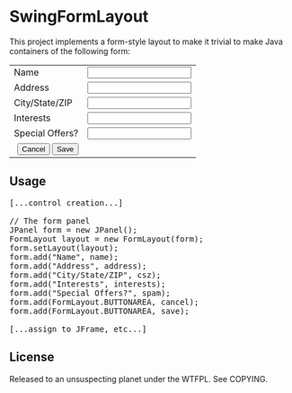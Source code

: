 SwingFormLayout
===============

This project implements a form-style layout to make it trivial to make Java
containers of the following form:

<table>
  <tr>
    <td>Name</td><td><input type="text" /></td>
  </tr>
  <tr>
    <td>Address</td><td><input type="text" /></td>
  </tr>
  <tr>
    <td>City/State/ZIP</td><td><input type="text" /></td>
  </tr>
  <tr>
    <td>Interests</td><td><input type="text" /></td>
  </tr>
  <tr>
    <td>Special Offers?</td><td><input type="text" /></td>
  </tr>
  <tr>
    <td align="right">
      <input type="submit" value="Cancel" />
      <input type="submit" value="Save" />
    </td>
  </tr>
</table>


Usage
-----

<pre>
[...control creation...]
   
// The form panel
JPanel form = new JPanel();
FormLayout layout = new FormLayout(form);
form.setLayout(layout);
form.add("Name", name);
form.add("Address", address);
form.add("City/State/ZIP", csz);
form.add("Interests", interests);
form.add("Special Offers?", spam);
form.add(FormLayout.BUTTONAREA, cancel);
form.add(FormLayout.BUTTONAREA, save);
   
[...assign to JFrame, etc...]
</pre>


License
-------

Released to an unsuspecting planet under the WTFPL.  See COPYING.
